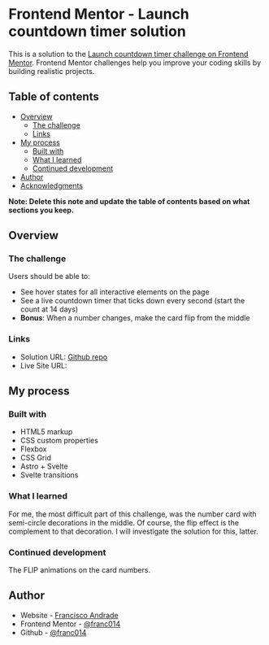# Frontend Mentor - Launch countdown timer solution

This is a solution to the [Launch countdown timer challenge on Frontend Mentor](https://www.frontendmentor.io/challenges/launch-countdown-timer-N0XkGfyz-). Frontend Mentor challenges help you improve your coding skills by building realistic projects. 

## Table of contents

- [Overview](#overview)
  - [The challenge](#the-challenge)
  - [Links](#links)
- [My process](#my-process)
  - [Built with](#built-with)
  - [What I learned](#what-i-learned)
  - [Continued development](#continued-development)
- [Author](#author)
- [Acknowledgments](#acknowledgments)

**Note: Delete this note and update the table of contents based on what sections you keep.**

## Overview

### The challenge

Users should be able to:

- See hover states for all interactive elements on the page
- See a live countdown timer that ticks down every second (start the count at 14 days)
- **Bonus**: When a number changes, make the card flip from the middle

### Links

- Solution URL: [Github repo](https://github.com/franc014/frem-countdown-timer)
- Live Site URL: 

## My process

### Built with
- HTML5 markup
- CSS custom properties
- Flexbox
- CSS Grid
- Astro + Svelte
- Svelte transitions


### What I learned

For me, the most difficult part of this challenge, was the number card with semi-circle decorations in the middle. Of course, the flip effect is the complement to that decoration. 
I will investigate the solution for this, latter. 

### Continued development

The FLIP animations on the card numbers.

## Author

- Website - [Francisco Andrade](https://www.jandrade.co/)
- Frontend Mentor - [@franc014](https://www.frontendmentor.io/profile/franc014)
- Github - [@franc014](https://github.com/franc014)



